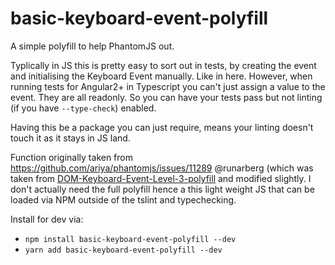 # basic-keyboard-event-polyfill

A simple polyfill to help PhantomJS out.

Typlically in JS this is pretty easy to sort out in tests, by creating the event
and initialising the Keyboard Event manually. Like in here. However, when running
tests for Angular2+ in Typescript you can't just assign a value to the event.
They are all readonly. So you can have your tests pass but not linting (if you
have `--type-check`) enabled.

Having this be a package you can just require, means your linting doesn't touch it
as it stays in JS land.

Function originally taken from https://github.com/ariya/phantomjs/issues/11289
@runarberg (which was taken from [DOM-Keyboard-Event-Level-3-polyfill](https://github.com/termi/DOM-Keyboard-Event-Level-3-polyfill/blob/0.4/DOMEventsLevel3.shim.js)
and modified slightly. I don't actually need the full polyfill hence a this light weight JS that can be loaded via NPM outside
of the tslint and typechecking.

Install for dev via:

- `npm install basic-keyboard-event-polyfill --dev`
- `yarn add basic-keyboard-event-polyfill --dev`

